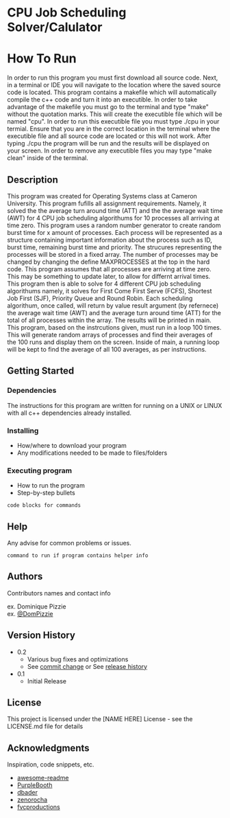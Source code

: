 # CPU Job Scheduling Solver/Calulator 
# How To Run
In order to run this program you must first download all source code. Next, in a terminal or IDE you will navigate to the location where the 
saved source code is located. This program contains a makefile which will automatically compile the c++ code and turn it into an executible.
In order to take advantage of the makefile you must go to the terminal and type "make" without the quotation marks. This will create the executible
file which will be named "cpu". In order to run this executible file you must type ./cpu in your termial. Ensure that you are in the correct location
in the terminal where the executible file and all source code are located or this will not work. After typing ./cpu the program will be run and the
results will be displayed on your screen. In order to remove any executible files you may type "make clean" inside of the terminal.


## Description

This program was created for Operating Systems class at Cameron University. This program fufills all assignment requirements. Namely, it solved the 
the average turn around time (ATT) and the the average wait time (AWT) for 4 CPU job scheduling algorithums for 10 processes all arriving at time zero. 
This program uses a random number generator to create random burst time for x amount of processes. Each process will be represented
as a structure containing important information about the process such as ID, burst time, remaining burst time and priority. 
The strucures representing the processes will be stored in a fixed array. The number of processes may be changed by changing the define
MAXPROCESSES at the top in the hard code. This program assumes that all processes are arriving at time zero. This may be something to update later, to allow 
for differnt arrival times. This program then is able to solve for 4 different CPU job scheduling algorithums namely, it solves for 
First Come First Serve (FCFS), Shortest Job First (SJF), Priority Queue and Round Robin. Each scheduling algorithum, once called, 
will return by value result argument (by refernece) the average wait time (AWT) and the average turn around time (ATT) for the total of all 
processes within the array. The results will be printed in main. This program, based on the instrcutions given, must run in a loop 100 times. 
This will generate random arrays of processes and find their averages of the 100 runs and display them on the screen. Inside of main, a 
running loop will be kept to find the average of all 100 averages, as per instructions. 


## Getting Started

### Dependencies
The instructions for this program are written for running on a UNIX or LINUX with all c++ dependencies already installed. 

### Installing

* How/where to download your program
* Any modifications needed to be made to files/folders

### Executing program

* How to run the program
* Step-by-step bullets
```
code blocks for commands
```

## Help

Any advise for common problems or issues.
```
command to run if program contains helper info
```

## Authors

Contributors names and contact info

ex. Dominique Pizzie  
ex. [@DomPizzie](https://twitter.com/dompizzie)

## Version History

* 0.2
    * Various bug fixes and optimizations
    * See [commit change]() or See [release history]()
* 0.1
    * Initial Release

## License

This project is licensed under the [NAME HERE] License - see the LICENSE.md file for details

## Acknowledgments

Inspiration, code snippets, etc.
* [awesome-readme](https://github.com/matiassingers/awesome-readme)
* [PurpleBooth](https://gist.github.com/PurpleBooth/109311bb0361f32d87a2)
* [dbader](https://github.com/dbader/readme-template)
* [zenorocha](https://gist.github.com/zenorocha/4526327)
* [fvcproductions](https://gist.github.com/fvcproductions/1bfc2d4aecb01a834b46)
